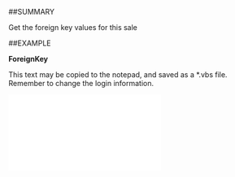 

##SUMMARY

Get the foreign key values for this sale


##EXAMPLE

**ForeignKey**

This text may be copied to the notepad, and saved as a *.vbs file. Remember to change the login information.

![](../../Examples/vbs/SOSale.ForeignKey.vbs.txt)





